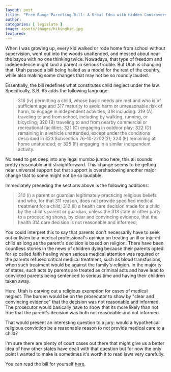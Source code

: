 ```yaml
---
layout: post
title:  "Free Range Parenting Bill: A Great Idea with Hidden Controversy"
author: 
categories: [ legislate ]
image: assets/images/hikingkid.jpg
featured: 
---
```

When I was growing up, every kid walked or rode home from school without supervision, went out into the woods unattended, and messed about near the bayou with no one thinking twice. Nowadays, that type of freedom and independence might land a parent in serious trouble. But Utah is changing that. Utah passed a bill being hailed as a model for the rest of the country, while also making some changes that may not be so roundly lauded. 

Essentially, the bill redefines what constitutes child neglect under the law. Specifically, S.B. 65 adds the following language:
>316          (iv) permitting a child, whose basic needs are met and who is of sufficient age and
>317     maturity to avoid harm or unreasonable risk of harm, to engage in independent activities,
>318     including:
>319          (A) traveling to and from school, including by walking, running, or bicycling;
>320          (B) traveling to and from nearby commercial or recreational facilities;
>321          (C) engaging in outdoor play;
>322          (D) remaining in a vehicle unattended, except under the conditions described in
>323     Subsection 76-10-2202(2);
>324          (E) remaining at home unattended; or
>325          (F) engaging in a similar independent activity.

No need to get deep into any legal mumbo jumbo here, this all sounds pretty reasonable and straightforward. This change seems to be getting near universal support but that support is overshadowing another major change that to some might not be so laudable. 

Immediately preceding the sections above is the following additions:

>310          (i) a parent or guardian legitimately practicing religious beliefs and who, for that
>311     reason, does not provide specified medical treatment for a child;
>312          (ii) a health care decision made for a child by the child's parent or guardian, unless the
>313     state or other party to a proceeding shows, by clear and convincing evidence, that the health
>314     care decision is not reasonable and informed;

You could interpret this to say that parents don't necessarily have to seek out or listen to a medical professional's opinion on treating an ill or injured child as long as the parent's decision is based on religion. There have been countless stories in the news of children dying because their parents opted for so called faith healing when serious medical attention was required or the parents refused critical medical treatment, such as blood transfusions, when such treatment would be against the family's religion. In the majority of states, such acts by parents are treated as criminal acts and have lead to convicted parents being sentenced to serious time and having their children taken away. 

Here, Utah is carving out a religious exemption for cases of medical neglect. The burden would be on the prosecutor to show by "clear and convincing evidence" that the decision was not reasonable and informed. The prosecutor would basically have to show that its more likely than not true that the parent's decision was both not reasonable and not informed. 

That would present an interesting question to a jury: would a hypothetical religious conviction be a reasonable reason to not provide medical care to a child? 

I'm sure there are plenty of court cases out there that might give us a better idea of how other states have dealt with that question but for now the only point I wanted to make is sometimes it's worth it to read laws very carefully.

You can read the bill for yourself [here](https://le.utah.gov/~2018/bills/static/SB0065.html).
